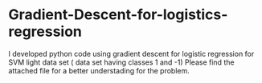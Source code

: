 # Gradient-Descent-for-logistics-regression
I developed python code using gradient descent for logistic regression for SVM light data set ( data set having classes 1 and -1) 
Please find the attached file for a better understading for the problem.
